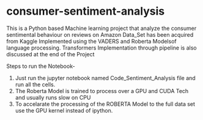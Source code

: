 # consumer-sentiment-analysis
This is a Python based Machine learning project that analyze the consumer sentimental behaviour on reviews on Amazon
Data_Set has been acquired from Kaggle
Implemented using the VADERS and Roberta Modelsof language processing.
Transformers Implementation through pipeline is also discussed at the end of the Project

Steps to run the Notebook-
  1. Just run the jupyter notebook named Code_Sentiment_Analysis file and run all the cells.
  2. The Roberta Model is trained to process over a GPU and CUDA Tech and usually runs slow on CPU
  3. To accelarate the processing of the ROBERTA Model to the full data set use the GPU kernel instead of ipython.
     
